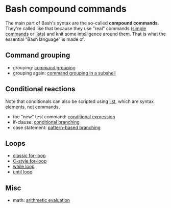 # Bash compound commands

The main part of Bash's syntax are the so-called **compound commands**.
They're called like that because they use "real" commands ([simple
commands](/syntax/basicgrammar.md#simple_commands) or
[lists](/syntax/basicgrammar.md#lists)) and knit some intelligence around
them. That is what the essential "Bash language" is made of.

## Command grouping

- grouping: [command grouping](grouping_plain)
- grouping again: [command grouping in a subshell](grouping_subshell)

## Conditional reactions

Note that conditionals can also be scripted using
[list](/syntax/basicgrammar.md#lists), which are syntax elements, not
commands.

- the "new" test command: [conditional
  expression](conditional_expression)
- if-clause: [conditional branching](if_clause)
- case statement: [pattern-based branching](case)

## Loops

- [classic for-loop](classic_for)
- [C-style for-loop](c_for)
- [while loop](while_loop)
- [until loop](until_loop)

## Misc

- math: [arithmetic evaluation](arithmetic_eval)
